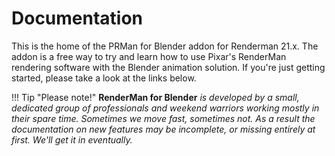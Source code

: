# Documentation

This is the home of the PRMan for Blender addon for Renderman 21.x. The addon is a free way to try and learn how to use Pixar's RenderMan rendering software with the Blender animation solution. If you're just getting started, please take a look at the links below.

!!! Tip "Please note!"
    **RenderMan for Blender** _is developed by a small, dedicated group of professionals and weekend warriors working mostly in their spare time. Sometimes we move fast, sometimes not. As a result the documentation on new features may be incomplete, or missing entirely at first. We'll get it in eventually._
